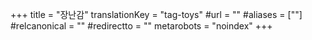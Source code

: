 +++
title = "장난감"
translationKey = "tag-toys"
#url = ""
#aliases = [""]
#relcanonical = ""
#redirectto = ""
metarobots = "noindex"
+++
